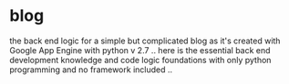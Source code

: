 # blog
the back end logic for a simple but complicated blog as it's created with Google App Engine with python v 2.7 .. here is the essential back end development knowledge and code logic foundations with only python programming and no framework included ..
